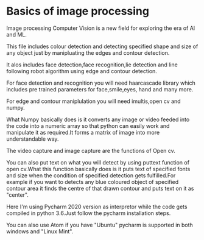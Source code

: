 # Basics of image processing

Image processing
Computer Vision is a new field for exploring the era of AI and ML.

This file includes colour detection and detecting specified shape and size of any object just by manipluating the edges
and contour detection.

It alos includes face detection,face recognition,lie detection and line following robot algorithm using edge and contour 
detection.

For face detection and recognition you will need haarcascade library which includes pre trained parameters for face,smile,eyes,
hand and many more.

For edge and contour maniplulation you will need imultis,open cv and numpy.

What Numpy basically does is it converts any image or video feeded into the code into a numeric array so that python can easily
work and manipulate it as required.It forms a matrix of image into more understandable way.

The video capture and image capture are the functions of Open cv.

You can also put text on what you will detect by using puttext function of open cv.What this function basically does is it 
puts text of specified fonts and size when the condition of specified detection gets fulfilled.For example if you want to  detects any blue coloured object of specified contour area it finds the centre of that drawn contour and puts text on it as "center".


Here I'm using Pycharm 2020 version as interpretor while the code gets compiled in python 3.6.Just follow the pycharm 
installation steps.

You can also use Atom if you have "Ubuntu" pycharm is supported in both windows and "Linux Mint".
